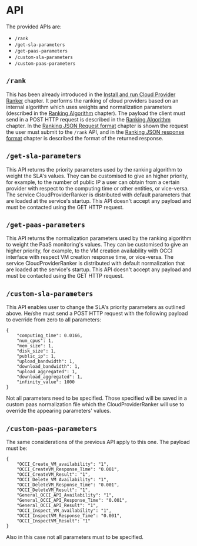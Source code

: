 # API

The provided APIs are:

  * `/rank`
  * `/get-sla-parameters`
  * `/get-paas-parameters`
  * `/custom-sla-parameters`
  * `/custom-paas-parameters`


## `/rank`

This has been already introduced in the [Install and run Cloud Provider Ranker](chapter2.md) chapter.
It performs the ranking of cloud providers based on an internal algorithm which uses weights and normalization parameters (described in the [Ranking Algorithm](chapter4.md) chapter). The payload the client must send in a POST HTTP request is described in the [Ranking Algorithm](chapter4.md) chapter. In the [Ranking JSON Request format](chapter8.md) chapter is shown the request the user must submit to the ```/rank``` API, and in the [Ranking JSON response format](chapter9.md) chapter is described the format of the returned response.

## `/get-sla-parameters`

This API returns the priority parameters used by the ranking algorithm to weight the SLA's values. They can be customised to give an higher priority, for example, to the number of public IP a user can obtain from a certain provider with respect to the computing time or other entities, or vice-versa. The service CloudProviderRanker is distributed with default parameters that are loaded at the service's startup.
This API doesn't accept any payload and must be contacted using the GET HTTP request.

## `/get-paas-parameters`

This API returns the normalization parameters used by the ranking algorithm to weight the PaaS monitoring's values. They can be customised to give an higher priority, for example, to the VM creation availability with OCCI interface with respect VM creation response time, or vice-versa. The service CloudProviderRanker is distributed with default normalization that are loaded at the service's startup.
This API doesn't accept any payload and must be contacted using the GET HTTP request.

## `/custom-sla-parameters`

This API enables user to change the SLA's priority parameters as outlined above. He/she must send a POST HTTP request with the following payload to override from zero to all parameters:

```
{
    "computing_time": 0.0166,
    "num_cpus": 1,
    "mem_size": 1,
    "disk_size": 1,
    "public_ip": 1,
    "upload_bandwidth": 1,
    "download_bandwidth": 1,
    "upload_aggregated": 1,
    "download_aggregated": 1,
    "infinity_value": 1000
}
```

Not all parameters need to be specified. Those specified will be saved in a custom paas normalization file which the CloudProviderRanker will use to override the appearing parameters' values.

## ```/custom-paas-parameters```

The same considerations of the previous API apply to this one. The payload must be:

```
{
    "OCCI_Create_VM_availability": "1",
    "OCCI_CreateVM_Response_Time": "0.001",
    "OCCI_CreateVM_Result": "1",
    "OCCI_Delete_VM_Availability": "1",
    "OCCI_DeleteVM_Response_Time": "0.001",
    "OCCI_DeleteVM_Result": "1",
    "General_OCCI_API_Availability": "1",
    "General_OCCI_API_Response_Time": "0.001",
    "General_OCCI_API_Result": "1",
    "OCCI_Inspect_VM_availability": "1",
    "OCCI_InspectVM_Response_Time": "0.001",
    "OCCI_InspectVM_Result": "1"
}
```

Also in this case not all parameters must to be specified.
